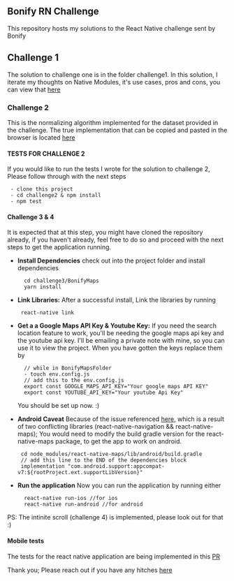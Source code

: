## Bonify RN Challenge
 This repository hosts my solutions to the React Native challenge sent by Bonify

 ## Challenge 1
 The solution to challenge one is in the folder challenge1. In this solution, I iterate my thoughts on Native Modules, it's use cases, pros and cons, you can view that [here](https://github.com/Hasstrup/bonify-challenge/tree/develop/challenge1)

 ### Challenge 2

 This is the normalizing algorithm implemented for the dataset provided in the challenge. 
 The true implementation that can be copied and pasted in the browser is located [here](https://github.com/Hasstrup/bonify-challenge/blob/develop/challenge2/src/implementation.js)

 #### TESTS FOR CHALLENGE 2
 If you would like to run the tests I wrote for the solution to challenge 2, Please follow through with the next steps

```
 - clone this project
 - cd challenge2 & npm install
 - npm test
 ```


#### Challenge 3 & 4

It is expected that at this step, you might have cloned the repository already, if you haven't already, feel free to do so and proceed with the next steps to get the application running. 

- **Install Dependencies**
    check out into the project folder and install dependencies

    ```
      cd challenge3/BonifyMaps
      yarn install

    ```

- **Link Libraries:**
    After a successful install, Link the libraries by running
   
    ```
     react-native link

    ```

- **Get a a Google Maps API Key & Youtube Key:**
   If you need the search location feature to work, you'll be needing the google maps api key and the youtube api key. I'll be emailing a private note with mine, so you can use it to view the project. When you have gotten the keys replace them by 

   ```
     // while in BonifyMapsFolder
     - touch env.config.js
     // add this to the env.config.js
     export const GOOGLE_MAPS_API_KEY="Your google maps API KEY"
     export const YOUTUBE_API_KEY="Your youtube Api Key"
   ```
  You should be set up now. :)

- **Android Caveat** 
   Because of the issue referenced [here](https://github.com/react-native-community/react-native-maps/issues/2695), which is a result of two conflicting libraries (react-native-navigation && react-native-maps); You would need to modify the build gradle version for the react-native-maps package, to get the app to work on android. 

   ```
    cd node_modules/react-native-maps/lib/android/build.gradle
    // add this line to the END of the dependencies block 
    implementation "com.android.support:appcompat-v7:${rootProject.ext.supportLibVersion}"
  
   ```

- **Run the application**
  Now you can run the application by running either
  
  ```
    react-native run-ios //for ios
    react-native run-android //for android

  ```

 PS: The intinite scroll (challenge 4) is implemented, please look out for that :)

 #### Mobile tests
 The tests for the react native application are being implemented in this [PR](https://github.com/Hasstrup/bonify-challenge/pull/1)


 Thank you; Please reach out if you have any hitches [here](mailto:hasstrup.ezekiel@gmail.com)
